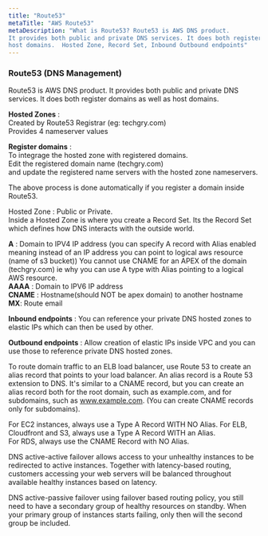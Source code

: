```yaml
---
title: "Route53"
metaTitle: "AWS Route53"
metaDescription: "What is Route53? Route53 is AWS DNS product. 
It provides both public and private DNS services. It does both register domains as well as 
host domains.  Hosted Zone, Record Set, Inbound Outbound endpoints"
---
```

### Route53 (DNS Management)
Route53 is AWS DNS product. It provides both public and private DNS services. It does both register domains as well as 
host domains.  
 
**Hosted Zones** :   
Created by Route53 Registrar (eg: techgry.com)  
Provides 4 nameserver values  

**Register domains** :   
To integrage the hosted zone with registered domains.  
Edit the registered domain name (techgry.com)    
and  update the registered name servers with the hosted zone nameservers.  

The above process is done automatically if you register a domain inside Route53.

Hosted Zone : Public or Private.  
Inside a Hosted Zone is where you create a Record Set. 
Its the Record Set which defines how DNS interacts with the outside world.   
 
**A** : Domain to IPV4 IP address 
    (you can specify A record with Alias enabled meaning instead of an IP address 
      you can point to logical aws resource (name of s3 bucket))
      You cannot use CNAME for an APEX of the domain (techgry.com) ie why 
      you can use A type with Alias pointing to a logical AWS resource.  
**AAAA** : Domain to IPV6 IP address    
**CNAME** : Hostname(should NOT be apex domain) to another hostname    
**MX**:  Route email   

**Inbound endpoints** :
You can reference your private DNS hosted zones to elastic IPs which can then be used by other.

**Outbound endpoints** :
Allow creation of elastic IPs inside VPC and you can use those to reference private DNS hosted zones.

To route domain traffic to an ELB load balancer, use Route 53 to create an alias record that points 
to your load balancer. An alias record is a Route 53 extension to DNS. It's similar to a CNAME record, but 
you can create an alias record both for the root domain, such as example.com, and for subdomains, 
such as www.example.com. (You can create CNAME records only for subdomains). 

For EC2 instances, always use a Type A Record WITH NO Alias. 
For ELB, Cloudfront and S3, always use a Type A Record WITH an Alias.  
For RDS, always use the CNAME Record with NO Alias. 

DNS active-active failover allows access to your unhealthy instances to be redirected to active instances. 
Together with latency-based routing, customers accessing your web servers will be balanced throughout 
available healthy instances based on latency.

DNS active-passive failover using failover based routing policy, you still need to have a secondary 
group of healthy resources on standby. When your primary group of instances starts failing, only then 
will the second group be included.
